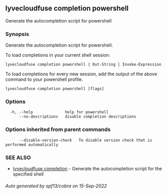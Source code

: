 ## lyvecloudfuse completion powershell

Generate the autocompletion script for powershell

### Synopsis

Generate the autocompletion script for powershell.

To load completions in your current shell session:

	lyvecloudfuse completion powershell | Out-String | Invoke-Expression

To load completions for every new session, add the output of the above command
to your powershell profile.


```
lyvecloudfuse completion powershell [flags]
```

### Options

```
  -h, --help              help for powershell
      --no-descriptions   disable completion descriptions
```

### Options inherited from parent commands

```
      --disable-version-check   To disable version check that is performed automatically
```

### SEE ALSO

* [lyvecloudfuse completion](lyvecloudfuse_completion.md)	 - Generate the autocompletion script for the specified shell

###### Auto generated by spf13/cobra on 15-Sep-2022

